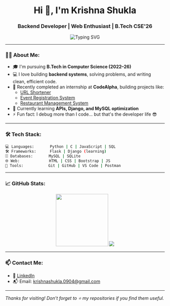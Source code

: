 <h1 align="center">Hi 👋, I'm Krishna Shukla</h1>
<h3 align="center">Backend Developer | Web Enthusiast | B.Tech CSE'26</h3>

<p align="center">
  <img src="https://readme-typing-svg.demolab.com/?lines=Learning+by+Building+💻;Backend+Focused+Developer+⚙️;Love+for+Clean+Code+🧠;Open+Source+Contributor+🌐&center=true&width=440&height=45" alt="Typing SVG" />
</p>

---

### 👨‍💻 About Me:
- 🎓 I'm pursuing **B.Tech in Computer Science (2022–26)**
- 💻 I love building **backend systems**, solving problems, and writing clean, efficient code.
- 🔨 Recently completed an internship at **CodeAlpha**, building projects like:
  - [URL Shortener](https://github.com/Krishnashukla09/url-shortener)
  - [Event Registration System](https://github.com/Krishnashukla09/Event_Registration)
  - [Restaurant Management System](https://github.com/Krishnashukla09/Restaurant-Management)
- 🌱 Currently learning **APIs, Django, and MySQL optimization**
- ⚡ Fun fact: I debug more than I code... but that's the developer life 😎

---

### 🛠️ Tech Stack:
```bash
💻 Languages:       Python | C | JavaScript | SQL
🛠️ Frameworks:      Flask | Django (learning)
🗄️ Databases:       MySQL | SQLite
🌐 Web:             HTML | CSS | Bootstrap | JS
🧰 Tools:           Git | GitHub | VS Code | Postman
```

---

### 📈 GitHub Stats:
<p align="center">
  <img src="https://github-readme-stats.vercel.app/api?username=Krishnashukla09&show_icons=true&theme=tokyonight" height="165px"/>
  <img src="https://github-readme-streak-stats.herokuapp.com/?user=Krishnashukla09&theme=tokyonight"/>
</p>

---

### 📫 Contact Me:
- 🔗 [LinkedIn](www.linkedin.com/in/krishna-shukla-7b48b9257)
- 📬 Email: krishnashukla.0904@gmail.com


---

_Thanks for visiting! Don’t forget to ⭐ my repositories if you find them useful._
